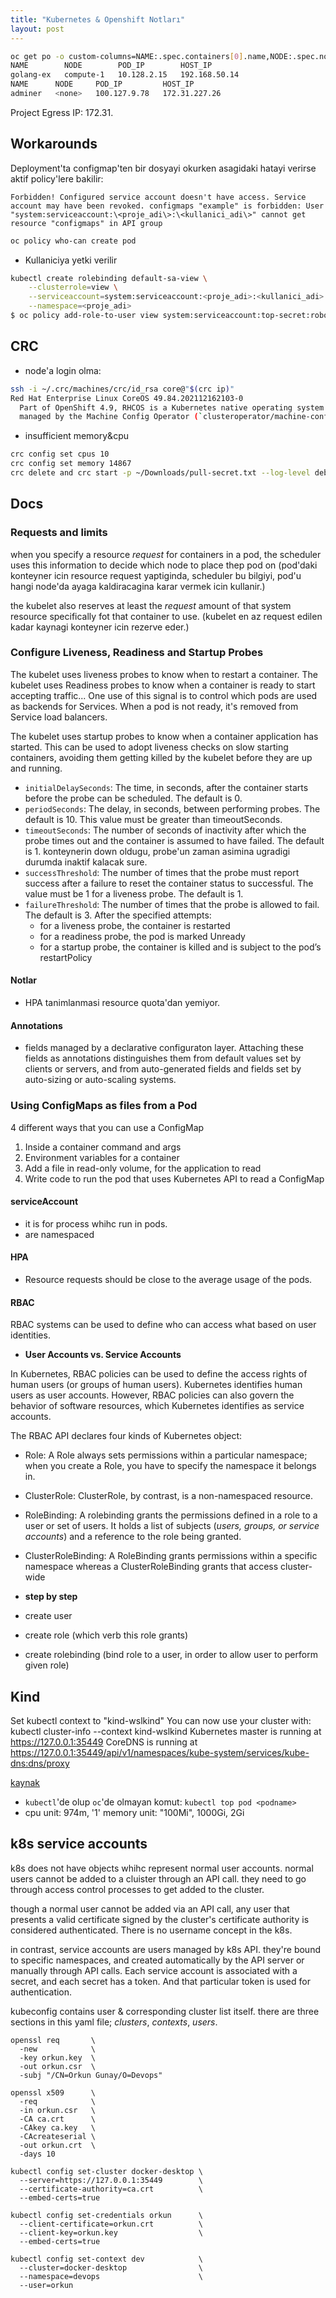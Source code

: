 ```yaml
---
title: "Kubernetes & Openshift Notları"
layout: post
---
```


```bash
oc get po -o custom-columns=NAME:.spec.containers[0].name,NODE:.spec.nodeName,POD_IP:.status.podIP,HOST_IP:.status.hostIP
NAME        NODE        POD_IP        HOST_IP
golang-ex   compute-1   10.128.2.15   192.168.50.14
NAME      NODE     POD_IP         HOST_IP
adminer   <none>   100.127.9.78   172.31.227.26
```

Project Egress IP: 172.31.

## Workarounds

Deployment'ta configmap'ten bir dosyayi okurken asagidaki hatayi verirse aktif policy'lere bakilir:

`Forbidden! Configured service account doesn't have access. Service account may have been revoked. configmaps "example" is forbidden: User "system:serviceaccount:\<proje_adi\>:\<kullanici_adi\>" cannot get resource "configmaps" in API group`

```bash
oc policy who-can create pod
```

* Kullaniciya yetki verilir

```bash
kubectl create rolebinding default-sa-view \
    --clusterrole=view \
    --serviceaccount=system:serviceaccount:<proje_adi>:<kullanici_adi> \
    --namespace=<proje_adi>
$ oc policy add-role-to-user view system:serviceaccount:top-secret:robot
```

## CRC

* node'a login olma:

```bash
ssh -i ~/.crc/machines/crc/id_rsa core@"$(crc ip)"
Red Hat Enterprise Linux CoreOS 49.84.202112162103-0
  Part of OpenShift 4.9, RHCOS is a Kubernetes native operating system
  managed by the Machine Config Operator (`clusteroperator/machine-config`).
```

* insufficient memory&cpu

```bash
crc config set cpus 10
crc config set memory 14867
crc delete and crc start -p ~/Downloads/pull-secret.txt --log-level debug
```

<!-- [//]: # (#### Metrics deployment) -->
[//]: # (```ansible ansible-playbook [-i </path/to/inventory>]
[//]: # <OPENSHIFT_ANSIBLE_DIR>/playbooks/openshift-metrics/config.yml -e
[//]: # openshift_metrics_install_metrics=True -e
[//]: # openshift_metrics_hawkular_hostname=hawkular-metrics.example.com```)
[//]: # (### Setting limit ranges)

## Docs

### Requests and limits

when you specify a resource *request* for containers in a pod, the scheduler
uses this information to decide which node to place thep pod on (pod'daki
konteyner icin resource request yaptiginda, scheduler bu bilgiyi, pod'u hangi
node'da ayaga kaldiracagina karar vermek icin kullanir.)

the kubelet also reserves at least the  *request* amount of that system resource
specifically fot that container to use. (kubelet en az request edilen kadar
kaynagi konteyner icin rezerve eder.)

### Configure Liveness, Readiness and Startup Probes

The kubelet uses liveness probes to know when to restart a container.  The
kubelet uses Readiness probes to know when a container is ready to start
accepting traffic... One use of this signal is to control which pods are used as
backends for Services. When a pod is not ready, it's removed from Service load
balancers.

The kubelet uses startup probes to know when a container application has
started. This can be used to adopt liveness checks on slow starting containers,
avoiding them getting killed by the kubelet before they are up and running.

* `initialDelaySeconds`: The time, in seconds, after the container starts before
  the probe can be scheduled. The default is 0.
* `periodSeconds`: The delay, in seconds, between performing probes. The default
  is 10. This value must be greater than timeoutSeconds.
* `timeoutSeconds`: The number of seconds of inactivity after which the probe
  times out and the container is assumed to have failed. The default is 1.
  konteynerin down oldugu, probe'un zaman asimina ugradigi durumda inaktif
  kalacak sure.
* `successThreshold`: The number of times that the probe must report success
  after a failure to reset the container status to successful. The value must be
  1 for a liveness probe. The default is 1.
* `failureThreshold`: The number of times that the probe is allowed to fail. The
  default is 3. After the specified attempts:
  * for a liveness probe, the container is restarted
  * for a readiness probe, the pod is marked Unready
  * for a startup probe, the container is killed and is subject to the pod’s
    restartPolicy

#### Notlar

* HPA tanimlanmasi resource quota'dan yemiyor.

#### Annotations

* fields managed by a declarative configuraton layer. Attaching these fields as
  annotations distinguishes them from default values set by clients or servers,
  and from auto-generated fields and fields set by auto-sizing or auto-scaling
  systems.

### Using ConfigMaps as files from a Pod

4 different ways that you can use a ConfigMap

1. Inside a container command and args
2. Environment variables for a container
3. Add a file in read-only volume, for the application to read
4. Write code to run the pod that uses Kubernetes API to read a ConfigMap

#### serviceAccount

* it is for process whihc run in pods.
* are namespaced

[//]: # (Kubelet Konfigürasyon)

#### HPA

* Resource requests should be close to the average usage of the pods.

[//]: # (task: metric server'dan average usage'i cek)

#### RBAC

RBAC systems can be used to define who can access what based on user identities.

* **User Accounts vs. Service Accounts**

In Kubernetes, RBAC policies can be used to define the access rights of human
users (or groups of human users). Kubernetes identifies human users as user
accounts. However, RBAC policies can also govern the behavior of software
resources, which Kubernetes identifies as service accounts.

The RBAC API declares four kinds of Kubernetes object:

* Role: A Role always sets permissions within a particular namespace; when you
  create a Role, you have to specify the namespace it belongs in.
* ClusterRole: ClusterRole, by contrast, is a non-namespaced resource.
* RoleBinding: A rolebinding grants the permissions defined in a role to a user or set of
  users. It holds a list of subjects (*users, groups, or service accounts*) and a
  reference to the role being granted.
* ClusterRoleBinding: A RoleBinding grants permissions within a specific
  namespace whereas a ClusterRoleBinding grants that access cluster-wide

* **step by step**

* create user
* create role (which verb this role grants)
* create rolebinding (bind role to a user, in order to allow user to perform
  given role)

## Kind

Set kubectl context to "kind-wslkind"
You can now use your cluster with:
kubectl cluster-info --context kind-wslkind
Kubernetes master is running at https://127.0.0.1:35449
CoreDNS is running at https://127.0.0.1:35449/api/v1/namespaces/kube-system/services/kube-dns:dns/proxy

[kaynak](https://kubernetes.io/blog/2020/05/21/wsl-docker-kubernetes-on-the-windows-desktop/)

* `kubectl`'de olup `oc`'de olmayan komut: `kubectl top pod <podname>`
* cpu unit: 974m, '1' memory unit: "100Mi", 1000Gi, 2Gi

## k8s service accounts

k8s does not have objects whihc represent normal user accounts. normal users
cannot be added to a cluister through an API call. they need to go through
access control processes to get added to the cluster.

though a normal user cannot be added via an API call, any user that presents a
valid certificate signed by the cluster's certificate authority is considered
  authenticated. There is no username concept in the k8s.

in contrast, service accounts are users managed by k8s API. they're bound to
specific namespaces, and created automatically by the API server or manually
through API calls. Each service account is associated with a secret, and each
secret has a token. And that particular token is used for authentication.

kubeconfig contains user & corresponding cluster list itself. there are three
sections in this yaml file; *clusters*, *contexts*, *users*.

```shell
openssl req       \
  -new            \
  -key orkun.key  \
  -out orkun.csr  \
  -subj "/CN=Orkun Gunay/O=Devops"

openssl x509      \
  -req            \
  -in orkun.csr   \
  -CA ca.crt      \
  -CAkey ca.key   \
  -CAcreateserial \
  -out orkun.crt  \
  -days 10

kubectl config set-cluster docker-desktop \
  --server=https://127.0.0.1:35449        \
  --certificate-authority=ca.crt          \
  --embed-certs=true

kubectl config set-credentials orkun      \
  --client-certificate=orkun.crt          \
  --client-key=orkun.key                  \
  --embed-certs=true

kubectl config set-context dev            \
  --cluster=docker-desktop                \
  --namespace=devops                      \
  --user=orkun
```
